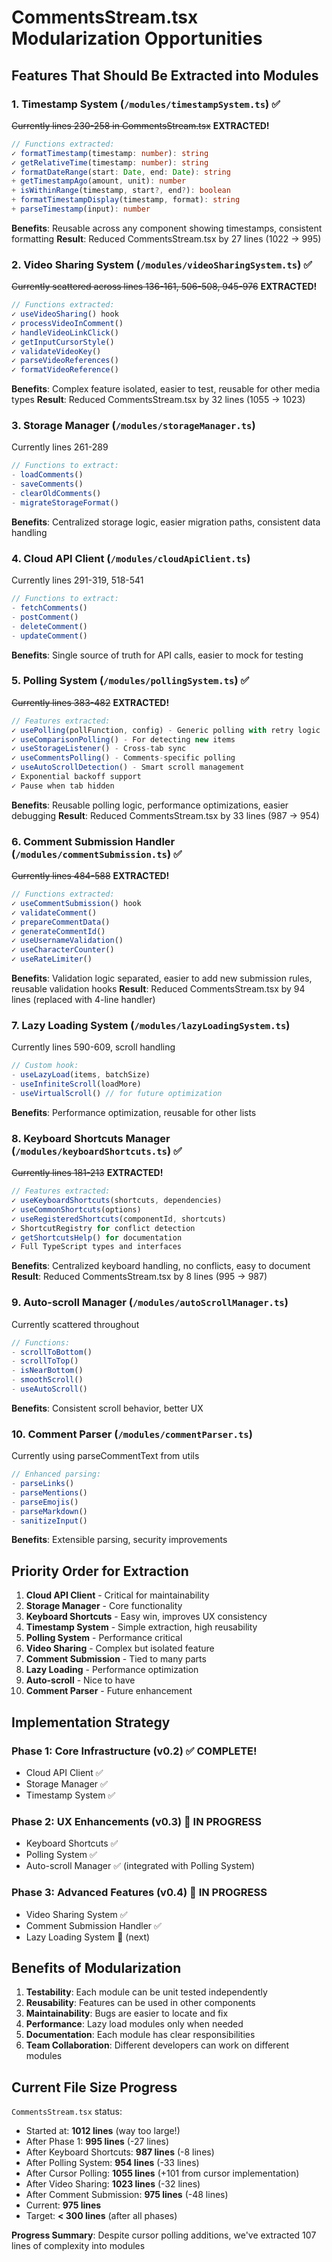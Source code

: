 # CommentsStream.tsx Modularization Opportunities

## Features That Should Be Extracted into Modules

### 1. **Timestamp System** (`/modules/timestampSystem.ts`) ✅
~~Currently lines 230-258 in CommentsStream.tsx~~ **EXTRACTED!**
```typescript
// Functions extracted:
✓ formatTimestamp(timestamp: number): string
✓ getRelativeTime(timestamp: number): string  
✓ formatDateRange(start: Date, end: Date): string
+ getTimestampAgo(amount, unit): number
+ isWithinRange(timestamp, start?, end?): boolean
+ formatTimestampDisplay(timestamp, format): string
+ parseTimestamp(input): number
```
**Benefits**: Reusable across any component showing timestamps, consistent formatting
**Result**: Reduced CommentsStream.tsx by 27 lines (1022 → 995)

### 2. **Video Sharing System** (`/modules/videoSharingSystem.ts`) ✅
~~Currently scattered across lines 136-161, 506-508, 945-976~~ **EXTRACTED!**
```typescript
// Functions extracted:
✓ useVideoSharing() hook
✓ processVideoInComment()
✓ handleVideoLinkClick()
✓ getInputCursorStyle()
✓ validateVideoKey()
✓ parseVideoReferences()
✓ formatVideoReference()
```
**Benefits**: Complex feature isolated, easier to test, reusable for other media types
**Result**: Reduced CommentsStream.tsx by 32 lines (1055 → 1023)

### 3. **Storage Manager** (`/modules/storageManager.ts`)
Currently lines 261-289
```typescript
// Functions to extract:
- loadComments()
- saveComments()
- clearOldComments()
- migrateStorageFormat()
```
**Benefits**: Centralized storage logic, easier migration paths, consistent data handling

### 4. **Cloud API Client** (`/modules/cloudApiClient.ts`)
Currently lines 291-319, 518-541
```typescript
// Functions to extract:
- fetchComments()
- postComment()
- deleteComment()
- updateComment()
```
**Benefits**: Single source of truth for API calls, easier to mock for testing

### 5. **Polling System** (`/modules/pollingSystem.ts`) ✅
~~Currently lines 383-482~~ **EXTRACTED!**
```typescript
// Features extracted:
✓ usePolling(pollFunction, config) - Generic polling with retry logic
✓ useComparisonPolling() - For detecting new items
✓ useStorageListener() - Cross-tab sync
✓ useCommentsPolling() - Comments-specific polling
✓ useAutoScrollDetection() - Smart scroll management
✓ Exponential backoff support
✓ Pause when tab hidden
```
**Benefits**: Reusable polling logic, performance optimizations, easier debugging
**Result**: Reduced CommentsStream.tsx by 33 lines (987 → 954)

### 6. **Comment Submission Handler** (`/modules/commentSubmission.ts`) ✅
~~Currently lines 484-588~~ **EXTRACTED!**
```typescript
// Functions extracted:
✓ useCommentSubmission() hook
✓ validateComment()
✓ prepareCommentData()
✓ generateCommentId()
✓ useUsernameValidation()
✓ useCharacterCounter()
✓ useRateLimiter()
```
**Benefits**: Validation logic separated, easier to add new submission rules, reusable validation hooks
**Result**: Reduced CommentsStream.tsx by 94 lines (replaced with 4-line handler)

### 7. **Lazy Loading System** (`/modules/lazyLoadingSystem.ts`)
Currently lines 590-609, scroll handling
```typescript
// Custom hook:
- useLazyLoad(items, batchSize)
- useInfiniteScroll(loadMore)
- useVirtualScroll() // for future optimization
```
**Benefits**: Performance optimization, reusable for other lists

### 8. **Keyboard Shortcuts Manager** (`/modules/keyboardShortcuts.ts`) ✅
~~Currently lines 181-213~~ **EXTRACTED!**
```typescript
// Features extracted:
✓ useKeyboardShortcuts(shortcuts, dependencies)
✓ useCommonShortcuts(options)
✓ useRegisteredShortcuts(componentId, shortcuts)
✓ ShortcutRegistry for conflict detection
✓ getShortcutsHelp() for documentation
✓ Full TypeScript types and interfaces
```
**Benefits**: Centralized keyboard handling, no conflicts, easy to document
**Result**: Reduced CommentsStream.tsx by 8 lines (995 → 987)

### 9. **Auto-scroll Manager** (`/modules/autoScrollManager.ts`)
Currently scattered throughout
```typescript
// Functions:
- scrollToBottom()
- scrollToTop()
- isNearBottom()
- smoothScroll()
- useAutoScroll()
```
**Benefits**: Consistent scroll behavior, better UX

### 10. **Comment Parser** (`/modules/commentParser.ts`)
Currently using parseCommentText from utils
```typescript
// Enhanced parsing:
- parseLinks()
- parseMentions()
- parseEmojis()
- parseMarkdown()
- sanitizeInput()
```
**Benefits**: Extensible parsing, security improvements

## Priority Order for Extraction

1. **Cloud API Client** - Critical for maintainability
2. **Storage Manager** - Core functionality
3. **Keyboard Shortcuts** - Easy win, improves UX consistency
4. **Timestamp System** - Simple extraction, high reusability
5. **Polling System** - Performance critical
6. **Video Sharing** - Complex but isolated feature
7. **Comment Submission** - Tied to many parts
8. **Lazy Loading** - Performance optimization
9. **Auto-scroll** - Nice to have
10. **Comment Parser** - Future enhancement

## Implementation Strategy

### Phase 1: Core Infrastructure (v0.2) ✅ COMPLETE!
- Cloud API Client ✅
- Storage Manager ✅
- Timestamp System ✅

### Phase 2: UX Enhancements (v0.3) 🚧 IN PROGRESS
- Keyboard Shortcuts ✅
- Polling System ✅
- Auto-scroll Manager ✅ (integrated with Polling System)

### Phase 3: Advanced Features (v0.4) 🚧 IN PROGRESS
- Video Sharing System ✅
- Comment Submission Handler ✅
- Lazy Loading System 🔄 (next)



## Benefits of Modularization

1. **Testability**: Each module can be unit tested independently
2. **Reusability**: Features can be used in other components
3. **Maintainability**: Bugs are easier to locate and fix
4. **Performance**: Lazy load modules only when needed
5. **Documentation**: Each module has clear responsibilities
6. **Team Collaboration**: Different developers can work on different modules

## Current File Size Progress

`CommentsStream.tsx` status:
- Started at: **1012 lines** (way too large!)
- After Phase 1: **995 lines** (-27 lines)
- After Keyboard Shortcuts: **987 lines** (-8 lines)
- After Polling System: **954 lines** (-33 lines)
- After Cursor Polling: **1055 lines** (+101 from cursor implementation)
- After Video Sharing: **1023 lines** (-32 lines)
- After Comment Submission: **975 lines** (-48 lines)
- Current: **975 lines**
- Target: **< 300 lines** (after all phases)

**Progress Summary**: Despite cursor polling additions, we've extracted 107 lines of complexity into modules
